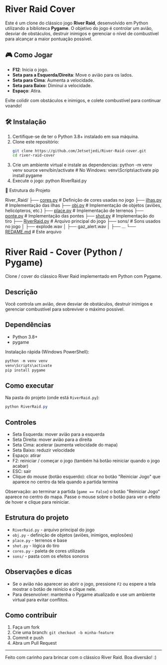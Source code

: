# River Raid Cover

Este é um clone do clássico jogo **River Raid**, desenvolvido em Python utilizando a biblioteca **Pygame**. O objetivo do jogo é controlar um avião, desviar de obstáculos, destruir inimigos e gerenciar o nível de combustível para alcançar a maior pontuação possível.

## 🎮 Como Jogar

- **F12**: Inicia o jogo.
- **Seta para a Esquerda/Direita**: Move o avião para os lados.
- **Seta para Cima**: Aumenta a velocidade.
- **Seta para Baixo**: Diminui a velocidade.
- **Espaço**: Atira.

Evite colidir com obstáculos e inimigos, e colete combustível para continuar voando!

## 🛠️ Instalação

1. Certifique-se de ter o Python 3.8+ instalado em sua máquina.
2. Clone este repositório:
   ```bash
   git clone https://github.com/Jetsetjedi/River-Raid-cover.git
   cd river-raid-cover
3. Crie um ambiente virtual e instale as dependencias:
    python -m venv venv
    source venv/bin/activate  # No Windows: venv\Scripts\activate
    pip install pygame
4. Execute o jogo:
    python RiverRaid.py

 📂 Estrutura do Projeto

 River_Raid/
├── [cores.py](http://_vscodecontentref_/0)          # Definição de cores usadas no jogo
├── [ilhas.py](http://_vscodecontentref_/1)          # Implementação das ilhas
├── [obj.py](http://_vscodecontentref_/2)            # Implementação de objetos (aviões, helicópteros, etc.)
├── [place.py](http://_vscodecontentref_/3)          # Implementação de terrenos
├── [ponte.py](http://_vscodecontentref_/4)          # Implementação das pontes
├── [shot.py](http://_vscodecontentref_/5)           # Implementação do tiro
├── [RiverRaid.py](http://_vscodecontentref_/6)      # Arquivo principal do jogo
├── sons/             # Sons usados no jogo
│   ├── explode.wav
│   ├── gaz_alert.wav
│   ├── ...
└── [REDAME.md](http://_vscodecontentref_/7)         # Este arquivo   
# River Raid - Cover (Python / Pygame)

Clone / cover do clássico River Raid implementado em Python com Pygame.

## Descrição
Você controla um avião, deve desviar de obstáculos, destruir inimigos e gerenciar combustível para sobreviver o máximo possível.

## Dependências
- Python 3.8+
- pygame

Instalação rápida (Windows PowerShell):

```powershell
python -m venv venv
venv\Scripts\activate
pip install pygame
```

## Como executar
Na pasta do projeto (onde está `RiverRaid.py`):

```powershell
python RiverRaid.py
```

## Controles
- Seta Esquerda: mover avião para a esquerda
- Seta Direita: mover avião para a direita
- Seta Cima: acelerar (aumenta velocidade do mapa)
- Seta Baixo: reduzir velocidade
- Espaço: atirar
- F2: reiniciar / começar o jogo (também há botão reiniciar quando o jogo acabar)
- ESC: sair
- Clique do mouse (botão esquerdo): clicar no botão "Reiniciar Jogo" que aparece no centro da tela quando a partida termina

Observação: ao terminar a partida (`game == False`) o botão "Reiniciar Jogo" aparece no centro do mapa. Passe o mouse sobre o botão para ver o efeito de hover e clique para reiniciar.

## Estrutura do projeto
- `RiverRaid.py` - arquivo principal do jogo
- `obj.py` - definição de objetos (aviões, inimigos, explosões)
- `place.py` - terrenos e base
- `shot.py` - lógica do tiro
- `cores.py` - paleta de cores utilizada
- `sons/` - pasta com os efeitos sonoros

## Observações e dicas
- Se o avião não aparecer ao abrir o jogo, pressione `F2` ou espere a tela mostrar o botão de reinício e clique nele.
- Para desenvolver: mantenha o Pygame atualizado e use um ambiente virtual para evitar conflitos.

## Como contribuir
1. Faça um fork
2. Crie uma branch: `git checkout -b minha-feature`
3. Commit e push
4. Abra um Pull Request

---
Feito com carinho para brincar com o clássico River Raid. Boa diversão! :)

